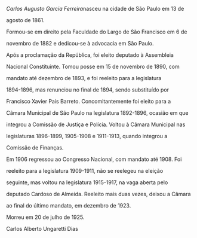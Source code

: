 

*Carlos Augusto Garcia Ferreira*nasceu na cidade de São Paulo em 13 de

agosto de 1861.



Formou-se em direito pela Faculdade do Largo de São Francisco em 6 de

novembro de 1882 e dedicou-se à advocacia em São Paulo.



Após a proclamação da República, foi eleito deputado à Assembleia

Nacional Constituinte. Tomou posse em 15 de novembro de 1890, com

mandato até dezembro de 1893, e foi reeleito para a legislatura

1894-1896, mas renunciou no final de 1894, sendo substituído por

Francisco Xavier Pais Barreto. Concomitantemente foi eleito para a

Câmara Municipal de São Paulo na legislatura 1892-1896, ocasião em que

integrou a Comissão de Justiça e Polícia. Voltou à Câmara Municipal nas

legislaturas 1896-1899, 1905-1908 e 1911-1913, quando integrou a

Comissão de Finanças.



Em 1906 regressou ao Congresso Nacional, com mandato até 1908. Foi

reeleito para a legislatura 1909-1911, não se reelegeu na eleição

seguinte, mas voltou na legislatura 1915-1917, na vaga aberta pelo

deputado Cardoso de Almeida. Reeleito mais duas vezes, deixou a Câmara

ao final do último mandato, em dezembro de 1923.



Morreu em 20 de julho de 1925.



Carlos Alberto Ungaretti Dias



